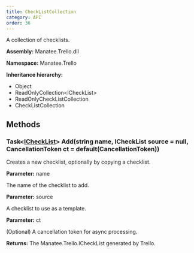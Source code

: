 ```yaml
---
title: CheckListCollection
category: API
order: 36
---
```


A collection of checklists.

**Assembly:** Manatee.Trello.dll

**Namespace:** Manatee.Trello

**Inheritance hierarchy:**

- Object
- ReadOnlyCollection&lt;ICheckList&gt;
- ReadOnlyCheckListCollection
- CheckListCollection

## Methods

### Task&lt;[ICheckList](../ICheckList#ichecklist)&gt; Add(string name, ICheckList source = null, CancellationToken ct = default(CancellationToken))

Creates a new checklist, optionally by copying a checklist.

**Parameter:** name

The name of the checklist to add.

**Parameter:** source

A checklist to use as a template.

**Parameter:** ct

(Optional) A cancellation token for async processing.

**Returns:** The Manatee.Trello.ICheckList generated by Trello.

